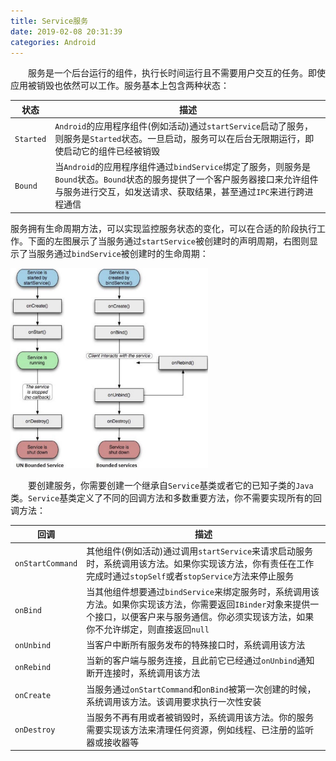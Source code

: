 ```yaml
---
title: Service服务
date: 2019-02-08 20:31:39
categories: Android
---
```

&emsp;&emsp;服务是一个后台运行的组件，执行长时间运行且不需要用户交互的任务。即使应用被销毁也依然可以工作。服务基本上包含两种状态：

状态      | 描述
----------|----
`Started` | `Android`的应用程序组件(例如活动)通过`startService`启动了服务，则服务是`Started`状态。一旦启动，服务可以在后台无限期运行，即使启动它的组件已经被销毁
`Bound`   | 当`Android`的应用程序组件通过`bindService`绑定了服务，则服务是`Bound`状态。`Bound`状态的服务提供了一个客户服务器接口来允许组件与服务进行交互，如发送请求、获取结果，甚至通过`IPC`来进行跨进程通信

服务拥有生命周期方法，可以实现监控服务状态的变化，可以在合适的阶段执行工作。下面的左图展示了当服务通过`startService`被创建时的声明周期，右图则显示了当服务通过`bindService`被创建时的生命周期：

<img src="./Service服务/1.png" height="320" width="316">

&emsp;&emsp;要创建服务，你需要创建一个继承自`Service`基类或者它的已知子类的`Java`类。`Service`基类定义了不同的回调方法和多数重要方法，你不需要实现所有的回调方法：

回调             | 描述
-----------------|-----
`onStartCommand` | 其他组件(例如活动)通过调用`startService`来请求启动服务时，系统调用该方法。如果你实现该方法，你有责任在工作完成时通过`stopSelf`或者`stopService`方法来停止服务
`onBind`         | 当其他组件想要通过`bindService`来绑定服务时，系统调用该方法。如果你实现该方法，你需要返回`IBinder`对象来提供一个接口，以便客户来与服务通信。你必须实现该方法，如果你不允许绑定，则直接返回`null`
`onUnbind`       | 当客户中断所有服务发布的特殊接口时，系统调用该方法
`onRebind`       | 当新的客户端与服务连接，且此前它已经通过`onUnbind`通知断开连接时，系统调用该方法
`onCreate`       | 当服务通过`onStartCommand`和`onBind`被第一次创建的时候，系统调用该方法。该调用要求执行一次性安装
`onDestroy`      | 当服务不再有用或者被销毁时，系统调用该方法。你的服务需要实现该方法来清理任何资源，例如线程、已注册的监听器或接收器等